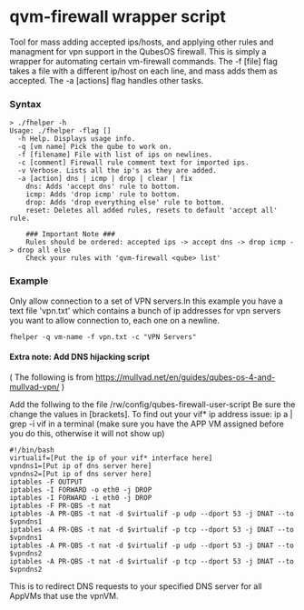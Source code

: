 # qvm-firewall wrapper script

Tool for mass adding accepted ips/hosts, and applying other rules and managment for vpn support in the QubesOS firewall. This is simply a wrapper for automating certain vm-firewall commands. The -f [file] flag takes a file with a different ip/host on each line, and mass adds them as accepted. The -a [actions] flag handles other tasks.

### Syntax
```
> ./fhelper -h
Usage: ./fhelper -flag []
  -h Help. Displays usage info.
  -q [vm name] Pick the qube to work on.
  -f [filename] File with list of ips on newlines.
  -c [comment] Firewall rule comment text for imported ips.
  -v Verbose. Lists all the ip's as they are added.
  -a [action] dns | icmp | drop | clear | fix
    dns: Adds 'accept dns' rule to bottom.
    icmp: Adds 'drop icmp' rule to bottom.
    drop: Adds 'drop everything else' rule to bottom.
    reset: Deletes all added rules, resets to default 'accept all' rule.

    ### Important Note ###
    Rules should be ordered: accepted ips -> accept dns -> drop icmp -> drop all else
    Check your rules with 'qvm-firewall <qube> list'
```
### Example
Only allow connection to a set of VPN servers.In this example you have a text file 'vpn.txt' which contains a bunch of ip addresses for vpn servers you want to allow connection to, each one on a newline.

```
fhelper -q vm-name -f vpn.txt -c "VPN Servers"
```

#### Extra note: Add DNS hijacking script
( The following is from https://mullvad.net/en/guides/qubes-os-4-and-mullvad-vpn/ )

Add the follwing to the file /rw/config/qubes-firewall-user-script 
Be sure the change the values in [brackets]. To find out your vif* ip address issue:  ip a | grep -i vif in a terminal (make sure you have the APP VM assigned before you do this, otherwise it will not show up)

```
#!/bin/bash
virtualif=[Put the ip of your vif* interface here]
vpndns1=[Put ip of dns server here]
vpndns2=[Put ip of dns server here]
iptables -F OUTPUT
iptables -I FORWARD -o eth0 -j DROP
iptables -I FORWARD -i eth0 -j DROP
iptables -F PR-QBS -t nat
iptables -A PR-QBS -t nat -d $virtualif -p udp --dport 53 -j DNAT --to $vpndns1
iptables -A PR-QBS -t nat -d $virtualif -p tcp --dport 53 -j DNAT --to $vpndns1
iptables -A PR-QBS -t nat -d $virtualif -p udp --dport 53 -j DNAT --to $vpndns2
iptables -A PR-QBS -t nat -d $virtualif -p tcp --dport 53 -j DNAT --to $vpndns2
```

This is to redirect DNS requests to your specified DNS server for all AppVMs that use the vpnVM.
